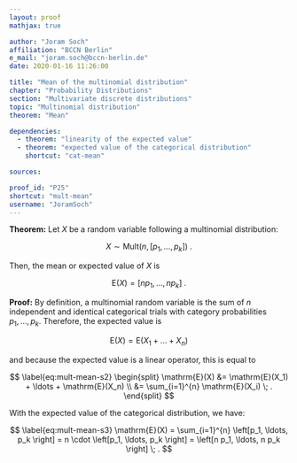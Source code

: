 ```yaml
---
layout: proof
mathjax: true

author: "Joram Soch"
affiliation: "BCCN Berlin"
e_mail: "joram.soch@bccn-berlin.de"
date: 2020-01-16 11:26:00

title: "Mean of the multinomial distribution"
chapter: "Probability Distributions"
section: "Multivariate discrete distributions"
topic: "Multinomial distribution"
theorem: "Mean"

dependencies:
  - theorem: "linearity of the expected value"
  - theorem: "expected value of the categorical distribution"
    shortcut: "cat-mean"

sources:

proof_id: "P25"
shortcut: "mult-mean"
username: "JoramSoch"
---
```



**Theorem:** Let $X$ be a random variable following a multinomial distribution:

$$ \label{eq:mult}
X \sim \mathrm{Mult}(n,\left[p_1, \ldots, p_k \right]) \; .
$$

Then, the mean or expected value of $X$ is

$$ \label{eq:bin-mean}
\mathrm{E}(X) = \left[n p_1, \ldots, n p_k \right] \; .
$$


**Proof:** By definition, a multinomial random variable is the sum of $n$ independent and identical categorical trials with category probabilities $p_1, \ldots, p_k$. Therefore, the expected value is

$$ \label{eq:mult-mean-s1}
\mathrm{E}(X) = \mathrm{E}(X_1 + \ldots + X_n)
$$

and because the expected value is a linear operator, this is equal to

$$ \label{eq:mult-mean-s2}
\begin{split}
\mathrm{E}(X) &= \mathrm{E}(X_1) + \ldots + \mathrm{E}(X_n) \\
&= \sum_{i=1}^{n} \mathrm{E}(X_i) \; .
\end{split}
$$

With the expected value of the categorical distribution, we have:

$$ \label{eq:mult-mean-s3}
\mathrm{E}(X) = \sum_{i=1}^{n} \left[p_1, \ldots, p_k \right] = n \cdot \left[p_1, \ldots, p_k \right] = \left[n p_1, \ldots, n p_k \right] \; .
$$